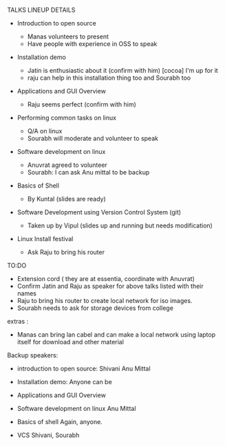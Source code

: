 TALKS LINEUP DETAILS

- Introduction to open source
    - Manas volunteers to present
    - Have people with experience in OSS to speak
    
- Installation demo
    - Jatin is enthusiastic about it (confirm with him) [cocoa] I'm up for it
    - raju can help in this installation thing too and Sourabh too

-  Applications and GUI Overview
    - Raju seems perfect (confirm with him)
    
- Performing common tasks on linux
    - Q/A on linux
    - Sourabh will moderate and volunteer to speak
    
- Software development on linux
    - Anuvrat agreed to volunteer
    - Sourabh: I can ask Anu mittal to be backup

- Basics of Shell
    - By Kuntal (slides are ready)
    
- Software Development using Version Control System (git)
    - Taken up by Vipul (slides up and running but needs modification)
    
- Linux Install festival 
    - Ask Raju to bring his router


TO:DO
- Extension cord ( they are at essentia, coordinate with Anuvrat)
- Confirm Jatin and Raju as speaker for above talks listed with their names
- Raju to bring his router to create local network for iso images.
- Sourabh needs to ask for storage devices from college 

extras :
 - Manas can bring lan cabel and can make a local network using laptop itself for download and other material 

Backup speakers:
- introduction to open source:
  Shivani
  Anu Mittal
  
- Installation demo:
  Anyone can be

-  Applications and GUI Overview
  
  
- Software development on linux
Anu Mittal
  
  
- Basics of shell
  Again, anyone.
  
- VCS
  Shivani, Sourabh
